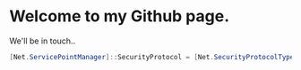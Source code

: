 # Welcome to my Github page.
We'll be in touch..

```powershell
[Net.ServicePointManager]::SecurityProtocol = [Net.SecurityProtocolType]::Tls12
